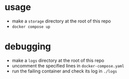 # usage
- make a `storage` directory at the root of this repo
- `docker compose up`

# debugging
- make a `logs` directory at the root of this repo
- uncomment the specified lines in `docker-compose.yaml`
- run the failing container and check its log in `./logs`
